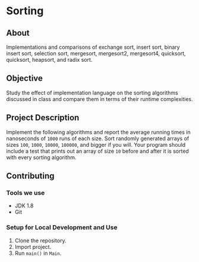 # Sorting

## About

Implementations and comparisons of exchange sort, insert sort, binary insert sort, selection sort, mergesort, mergesort2, mergesort4, quicksort, quicksort, heapsort, and radix sort.

## Objective

Study the effect of implementation language on the sorting algorithms discussed in class and compare them in terms of their runtime complexities.

## Project Description

Implement the following algorithms and report the average running times in nanoseconds of `1000` runs of each size.
Sort randomly generated arrays of sizes `100`, `1000`, `10000`, `100000`, and bigger if you will. 
Your program should include a test that prints out an array of size `10` before and after it is sorted with every sorting algorithm.

## Contributing

### Tools we use

* JDK 1.8
* Git

### Setup for Local Development and Use

1. Clone the repository.
2. Import project.
3. Run `main()` in `Main`.
